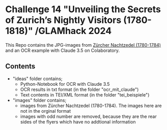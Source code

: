 # Challenge 14 "Unveiling the Secrets of Zurich’s Nightly Visitors (1780-1818)"  /GLAMhack 2024 

This Repo contains the JPG-images from [Zürcher Nachtzedel (1780-1784)](https://opendata.swiss/de/dataset/zurcher-nachtzedel/resource/222e9a5f-5dfe-4918-8e73-62da5573a4bb) and an OCR example with Claude 3.5 on Colaboratory. 

## Contents 
- "ideas" folder contains;
    - Python-Notebook for OCR with Claude 3.5
    - OCR results in txt format (in the folder "ocr_mit_claude")
    - Text contents in TEI/XML format (in the folder "tei_beispiele")
- "images" folder contains;
    - images from Zürcher Nachtzedel (1780-1784). The images here are not in the orginal format
    - images with odd number are removed, because they are the rear sides of the flyers which have no addtional information

  

